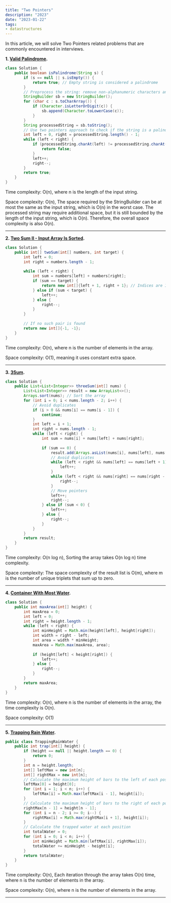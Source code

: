 ```yaml
---
title: "Two Pointers"
description: "2023"
date: "2023-01-22"
tags:
- datastructures
---
```


In this article, we will solve Two Pointers related problems that are commonly encountered in interviews.

**1. [Valid Palindrome](https://leetcode.com/problems/valid-palindrome/).**
```java
class Solution {
    public boolean isPalindrome(String s) {
        if (s == null || s.isEmpty()) {
            return true; // Empty string is considered a palindrome
        }
        // Preprocess the string: remove non-alphanumeric characters and convert to lowercase
        StringBuilder sb = new StringBuilder();
        for (char c : s.toCharArray()) {
            if (Character.isLetterOrDigit(c)) {
                sb.append(Character.toLowerCase(c));
            }
        }
        String processedString = sb.toString();
        // Use two pointers approach to check if the string is a palindrome
        int left = 0, right = processedString.length() - 1;
        while (left < right) {
            if (processedString.charAt(left) != processedString.charAt(right)) {
                return false;
            }
            left++;
            right--;
        }
        return true;
    }
}

```
Time complexity:  O(n), where n is the length of the input string.

Space complexity: O(n), The space required by the StringBuilder can be at most the same as the input string, which is O(n) in the worst case. The processed string may require additional space, but it is still bounded by the length of the input string, which is O(n). Therefore, the overall space complexity is also O(n).

---

**2. [Two Sum II - Input Array Is Sorted](https://leetcode.com/problems/two-sum-ii-input-array-is-sorted/).**
```java
class Solution {
    public int[] twoSum(int[] numbers, int target) {
        int left = 0;
        int right = numbers.length - 1;
        
        while (left < right) {
            int sum = numbers[left] + numbers[right];
            if (sum == target) {
                return new int[]{left + 1, right + 1}; // Indices are 1-based
            } else if (sum < target) {
                left++;
            } else {
                right--;
            }
        }
        
        // If no such pair is found
        return new int[]{-1, -1};
    }
}

```
Time complexity:  O(n), where n is the number of elements in the array.

Space complexity: O(1), meaning it uses constant extra space.

---

**3. [3Sum](https://leetcode.com/problems/3sum/).**
```java
class Solution {
    public List<List<Integer>> threeSum(int[] nums) {
        List<List<Integer>> result = new ArrayList<>();
        Arrays.sort(nums); // Sort the array
        for (int i = 0; i < nums.length - 2; i++) {
            // Avoid duplicates
            if (i > 0 && nums[i] == nums[i - 1]) {
                continue;
            }
            int left = i + 1;
            int right = nums.length - 1;
            while (left < right) {
                int sum = nums[i] + nums[left] + nums[right];
                
                if (sum == 0) {
                    result.add(Arrays.asList(nums[i], nums[left], nums[right]));
                    // Avoid duplicates
                    while (left < right && nums[left] == nums[left + 1]) {
                        left++;
                    }
                    while (left < right && nums[right] == nums[right - 1]) {
                        right--;
                    }
                    // Move pointers
                    left++;
                    right--;
                } else if (sum < 0) {
                    left++;
                } else {
                    right--;
                }
            }
        }
        return result;
    }
}

```
Time complexity:  O(n log n), Sorting the array takes O(n log n) time complexity.

Space complexity: The space complexity of the result list is O(m), where m is the number of unique triplets that sum up to zero.

---

**4. [Container With Most Water](https://leetcode.com/problems/container-with-most-water).**
```java
class Solution {
    public int maxArea(int[] height) {
        int maxArea = 0;
        int left = 0;
        int right = height.length - 1;
        while (left < right) {
            int minHeight = Math.min(height[left], height[right]);
            int width = right - left;
            int area = width * minHeight;
            maxArea = Math.max(maxArea, area);
            
            if (height[left] < height[right]) {
                left++;
            } else {
                right--;
            }
        }
        return maxArea;
    }
}

```
Time complexity:  O(n), where n is the number of elements in the array, the time complexity is O(n).

Space complexity: O(1) 

---

**5. [Trapping Rain Water](https://leetcode.com/problems/trapping-rain-water/).**
```java
public class TrappingRainWater {
    public int trap(int[] height) {
        if (height == null || height.length == 0) {
            return 0;
        }
        int n = height.length;
        int[] leftMax = new int[n];
        int[] rightMax = new int[n];
        // Calculate the maximum height of bars to the left of each position
        leftMax[0] = height[0];
        for (int i = 1; i < n; i++) {
            leftMax[i] = Math.max(leftMax[i - 1], height[i]);
        }
        // Calculate the maximum height of bars to the right of each position
        rightMax[n - 1] = height[n - 1];
        for (int i = n - 2; i >= 0; i--) {
            rightMax[i] = Math.max(rightMax[i + 1], height[i]);
        }
        // Calculate the trapped water at each position
        int totalWater = 0;
        for (int i = 0; i < n; i++) {
            int minHeight = Math.min(leftMax[i], rightMax[i]);
            totalWater += minHeight - height[i];
        }
        return totalWater;
    }
}

```
Time complexity:  O(n), Each iteration through the array takes O(n) time, where n is the number of elements in the array.

Space complexity: O(n), where n is the number of elements in the array. 

---
